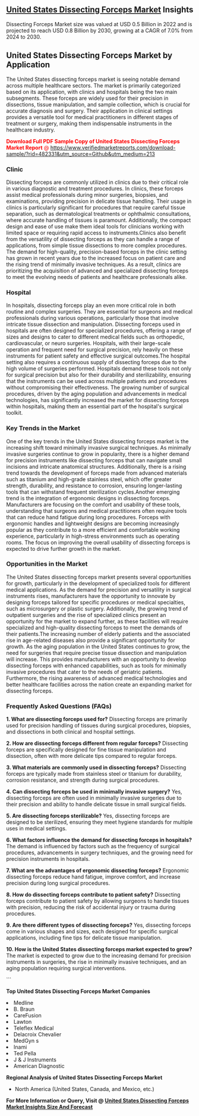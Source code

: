 <h2><a href="https://www.verifiedmarketreports.com/download-sample/?rid=482331&amp;utm_source=Github&amp;utm_medium=213" target="_blank">United States Dissecting Forceps Market</a> Insights</h2><p>Dissecting Forceps Market size was valued at USD 0.5 Billion in 2022 and is projected to reach USD 0.8 Billion by 2030, growing at a CAGR of 7.0% from 2024 to 2030.</p><p><h2>United States Dissecting Forceps Market by Application</h2>The United States dissecting forceps market is seeing notable demand across multiple healthcare sectors. The market is primarily categorized based on its application, with clinics and hospitals being the two main subsegments. These forceps are widely used for their precision in dissections, tissue manipulation, and sample collection, which is crucial for accurate diagnosis and surgery. Their application in clinical settings provides a versatile tool for medical practitioners in different stages of treatment or surgery, making them indispensable instruments in the healthcare industry.<p><span class=""><span style="color: #ff0000;"><strong>Download Full PDF Sample Copy of United States Dissecting Forceps Market Report</strong> @ </span><a href="https://www.verifiedmarketreports.com/download-sample/?rid=482331&amp;utm_source=Github&amp;utm_medium=213" target="_blank">https://www.verifiedmarketreports.com/download-sample/?rid=482331&amp;utm_source=Github&amp;utm_medium=213</a></span></p><h3>Clinic</h3>Dissecting forceps are commonly utilized in clinics due to their critical role in various diagnostic and treatment procedures. In clinics, these forceps assist medical professionals during minor surgeries, biopsies, and examinations, providing precision in delicate tissue handling. Their usage in clinics is particularly significant for procedures that require careful tissue separation, such as dermatological treatments or ophthalmic consultations, where accurate handling of tissues is paramount. Additionally, the compact design and ease of use make them ideal tools for clinicians working with limited space or requiring rapid access to instruments.Clinics also benefit from the versatility of dissecting forceps as they can handle a range of applications, from simple tissue dissections to more complex procedures. The demand for high-quality, precision-based forceps in the clinic setting has grown in recent years due to the increased focus on patient care and the rising trend of minimally invasive techniques. As a result, clinics are prioritizing the acquisition of advanced and specialized dissecting forceps to meet the evolving needs of patients and healthcare professionals alike.<h3>Hospital</h3>In hospitals, dissecting forceps play an even more critical role in both routine and complex surgeries. They are essential for surgeons and medical professionals during various operations, particularly those that involve intricate tissue dissection and manipulation. Dissecting forceps used in hospitals are often designed for specialized procedures, offering a range of sizes and designs to cater to different medical fields such as orthopedic, cardiovascular, or neuro surgeries. Hospitals, with their large-scale operation and frequent need for surgical precision, rely heavily on these instruments for patient safety and effective surgical outcomes.The hospital setting also requires a continuous supply of dissecting forceps due to the high volume of surgeries performed. Hospitals demand these tools not only for surgical precision but also for their durability and sterilizability, ensuring that the instruments can be used across multiple patients and procedures without compromising their effectiveness. The growing number of surgical procedures, driven by the aging population and advancements in medical technologies, has significantly increased the market for dissecting forceps within hospitals, making them an essential part of the hospital's surgical toolkit.<h3>Key Trends in the Market</h3>One of the key trends in the United States dissecting forceps market is the increasing shift toward minimally invasive surgical techniques. As minimally invasive surgeries continue to grow in popularity, there is a higher demand for precision instruments like dissecting forceps that can navigate small incisions and intricate anatomical structures. Additionally, there is a rising trend towards the development of forceps made from advanced materials such as titanium and high-grade stainless steel, which offer greater strength, durability, and resistance to corrosion, ensuring longer-lasting tools that can withstand frequent sterilization cycles.Another emerging trend is the integration of ergonomic designs in dissecting forceps. Manufacturers are focusing on the comfort and usability of these tools, understanding that surgeons and medical practitioners often require tools that can reduce hand fatigue during long procedures. Forceps with ergonomic handles and lightweight designs are becoming increasingly popular as they contribute to a more efficient and comfortable working experience, particularly in high-stress environments such as operating rooms. The focus on improving the overall usability of dissecting forceps is expected to drive further growth in the market.<h3>Opportunities in the Market</h3>The United States dissecting forceps market presents several opportunities for growth, particularly in the development of specialized tools for different medical applications. As the demand for precision and versatility in surgical instruments rises, manufacturers have the opportunity to innovate by designing forceps tailored for specific procedures or medical specialties, such as microsurgery or plastic surgery. Additionally, the growing trend of outpatient surgeries and the rise of specialized clinics present an opportunity for the market to expand further, as these facilities will require specialized and high-quality dissecting forceps to meet the demands of their patients.The increasing number of elderly patients and the associated rise in age-related diseases also provide a significant opportunity for growth. As the aging population in the United States continues to grow, the need for surgeries that require precise tissue dissection and manipulation will increase. This provides manufacturers with an opportunity to develop dissecting forceps with enhanced capabilities, such as tools for minimally invasive procedures that cater to the needs of geriatric patients. Furthermore, the rising awareness of advanced medical technologies and better healthcare facilities across the nation create an expanding market for dissecting forceps.<h3>Frequently Asked Questions (FAQs)</h3><p><b>1. What are dissecting forceps used for?</b> Dissecting forceps are primarily used for precision handling of tissues during surgical procedures, biopsies, and dissections in both clinical and hospital settings.</p><p><b>2. How are dissecting forceps different from regular forceps?</b> Dissecting forceps are specifically designed for fine tissue manipulation and dissection, often with more delicate tips compared to regular forceps.</p><p><b>3. What materials are commonly used in dissecting forceps?</b> Dissecting forceps are typically made from stainless steel or titanium for durability, corrosion resistance, and strength during surgical procedures.</p><p><b>4. Can dissecting forceps be used in minimally invasive surgery?</b> Yes, dissecting forceps are often used in minimally invasive surgeries due to their precision and ability to handle delicate tissue in small surgical fields.</p><p><b>5. Are dissecting forceps sterilizable?</b> Yes, dissecting forceps are designed to be sterilized, ensuring they meet hygiene standards for multiple uses in medical settings.</p><p><b>6. What factors influence the demand for dissecting forceps in hospitals?</b> The demand is influenced by factors such as the frequency of surgical procedures, advancements in surgery techniques, and the growing need for precision instruments in hospitals.</p><p><b>7. What are the advantages of ergonomic dissecting forceps?</b> Ergonomic dissecting forceps reduce hand fatigue, improve comfort, and increase precision during long surgical procedures.</p><p><b>8. How do dissecting forceps contribute to patient safety?</b> Dissecting forceps contribute to patient safety by allowing surgeons to handle tissues with precision, reducing the risk of accidental injury or trauma during procedures.</p><p><b>9. Are there different types of dissecting forceps?</b> Yes, dissecting forceps come in various shapes and sizes, each designed for specific surgical applications, including fine tips for delicate tissue manipulation.</p><p><b>10. How is the United States dissecting forceps market expected to grow?</b> The market is expected to grow due to the increasing demand for precision instruments in surgeries, the rise in minimally invasive techniques, and an aging population requiring surgical interventions.</p>```</p><p><strong>Top United States Dissecting Forceps Market Companies</strong></p><div data-test-id=""><p><li>Medline</li><li> B. Braun</li><li> CareFusion</li><li> Lawton</li><li> Teleflex Medical</li><li> Delacroix Chevalier</li><li> MedGyn s</li><li> Inami</li><li> Ted Pella</li><li> J & J Instruments</li><li> American Diagnostic</li></p><div><strong>Regional Analysis of&nbsp;United States Dissecting Forceps Market</strong></div><ul><li dir="ltr"><p dir="ltr">North America&nbsp;(United States, Canada, and Mexico, etc.)</p></li></ul><p><strong>For More Information or Query, Visit @&nbsp;</strong><strong><a href="https://www.verifiedmarketreports.com/product/dissecting-forceps-market-size-and-forecast/?utm_source=Github&amp;utm_medium=213" target="_blank">United States Dissecting Forceps Market Insights Size And Forecast</a></strong></p></div>
